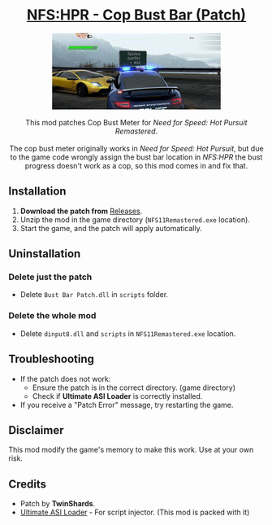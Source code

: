 <h1 align="center"><a href="https://github.com/AkaSokuro/NFSHPR-CopBustBar-Patch">NFS:HPR - Cop Bust Bar (Patch)</a></h1>

<p align="center">
  <img alt="" src="https://raw.githubusercontent.com/AkaSokuro/NFSHPR-CopBustBar-Patch/refs/heads/master/assets/preview.gif"/>
</p>

<p align="center">
  This mod patches Cop Bust Meter for <i>Need for Speed: Hot Pursuit Remastered</i>. <br><br>
  The cop bust meter originally works in <i>Need for Speed: Hot Pursuit</i>, but due to the game code wrongly assign the bust bar location in <i>NFS:HPR</i>
  the bust progress doesn't work as a cop, so this mod comes in and fix that.
</p>

## Installation
1. **Download the patch from** [Releases](https://github.com/AkaSokuro/NFSHPR-CopBustBar-Patch/releases).
2. Unzip the mod in the game directory (`NFS11Remastered.exe` location).
3. Start the game, and the patch will apply automatically.

## Uninstallation
### Delete just the patch
- Delete `Bust Bar Patch.dll` in `scripts` folder.
### Delete the whole mod
- Delete `dinput8.dll` and `scripts` in `NFS11Remastered.exe` location.

## Troubleshooting
- If the patch does not work:
  - Ensure the patch is in the correct directory. (game directory)
  - Check if **Ultimate ASI Loader** is correctly installed.
- If you receive a "Patch Error" message, try restarting the game.

## Disclaimer
This mod modify the game's memory to make this work. Use at your own risk.

## Credits
- Patch by **TwinShards**.
- [Ultimate ASI Loader](https://github.com/ThirteenAG/Ultimate-ASI-Loader) - For script injector. (This mod is packed with it)

